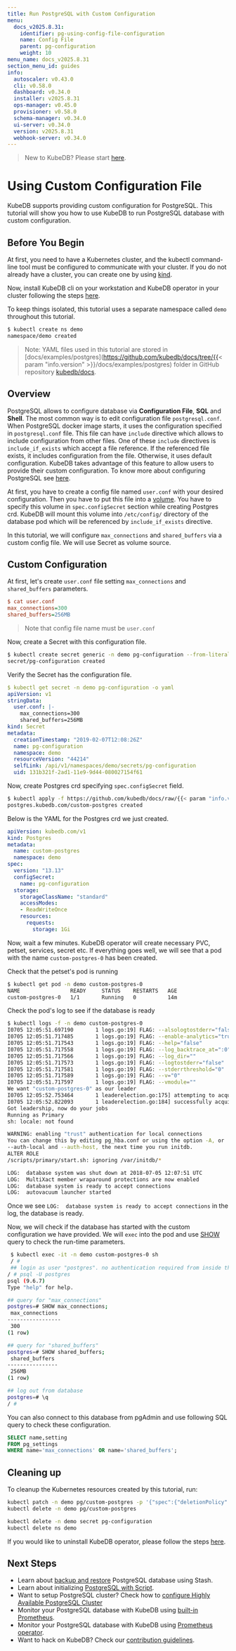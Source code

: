 ```yaml
---
title: Run PostgreSQL with Custom Configuration
menu:
  docs_v2025.8.31:
    identifier: pg-using-config-file-configuration
    name: Config File
    parent: pg-configuration
    weight: 10
menu_name: docs_v2025.8.31
section_menu_id: guides
info:
  autoscaler: v0.43.0
  cli: v0.58.0
  dashboard: v0.34.0
  installer: v2025.8.31
  ops-manager: v0.45.0
  provisioner: v0.58.0
  schema-manager: v0.34.0
  ui-server: v0.34.0
  version: v2025.8.31
  webhook-server: v0.34.0
---
```


> New to KubeDB? Please start [here](/docs/v2025.8.31/README).

# Using Custom Configuration File

KubeDB supports providing custom configuration for PostgreSQL. This tutorial will show you how to use KubeDB to run PostgreSQL database with custom configuration.

## Before You Begin

At first, you need to have a Kubernetes cluster, and the kubectl command-line tool must be configured to communicate with your cluster. If you do not already have a cluster, you can create one by using [kind](https://kind.sigs.k8s.io/docs/user/quick-start/).

Now, install KubeDB cli on your workstation and KubeDB operator in your cluster following the steps [here](/docs/v2025.8.31/setup/README).

To keep things isolated, this tutorial uses a separate namespace called `demo` throughout this tutorial.

```bash
$ kubectl create ns demo
namespace/demo created
```

> Note: YAML files used in this tutorial are stored in [docs/examples/postgres](https://github.com/kubedb/docs/tree/{{< param "info.version" >}}/docs/examples/postgres) folder in GitHub repository [kubedb/docs](https://github.com/kubedb/docs).

## Overview

PostgreSQL allows to configure database via **Configuration File**, **SQL** and **Shell**. The most common way is to edit configuration file `postgresql.conf`. When PostgreSQL docker image starts, it uses the configuration specified in `postgresql.conf` file. This file can have `include` directive which allows to include configuration from other files. One of these `include` directives is `include_if_exists` which accept a file reference. If the referenced file exists, it includes configuration from the file. Otherwise, it uses default configuration. KubeDB takes advantage of this feature to allow users to provide their custom configuration. To know more about configuring PostgreSQL see [here](https://www.postgresql.org/docs/current/static/runtime-config.html).

At first, you have to create a config file named `user.conf` with your desired configuration. Then you have to put this file into a [volume](https://kubernetes.io/docs/concepts/storage/volumes/). You have to specify this volume in `spec.configSecret` section while creating Postgres crd. KubeDB will mount this volume into `/etc/config/` directory of the database pod which will be referenced by `include_if_exists` directive.

In this tutorial, we will configure `max_connections` and `shared_buffers` via a custom config file. We will use Secret as volume source.

## Custom Configuration

At first, let's create `user.conf` file setting `max_connections` and `shared_buffers` parameters.

```ini
$ cat user.conf
max_connections=300
shared_buffers=256MB
```

> Note that config file name must be `user.conf`

Now, create a Secret with this configuration file.

```bash
$ kubectl create secret generic -n demo pg-configuration --from-literal=user.conf="$(curl -fsSL https://github.com/kubedb/docs/raw/{{< param "info.version" >}}/docs/examples/postgres/configuration/user.conf)"
secret/pg-configuration created
```

Verify the Secret has the configuration file.

```yaml
$ kubectl get secret -n demo pg-configuration -o yaml
apiVersion: v1
stringData:
  user.conf: |-
    max_connections=300
    shared_buffers=256MB
kind: Secret
metadata:
  creationTimestamp: "2019-02-07T12:08:26Z"
  name: pg-configuration
  namespace: demo
  resourceVersion: "44214"
  selfLink: /api/v1/namespaces/demo/secrets/pg-configuration
  uid: 131b321f-2ad1-11e9-9d44-080027154f61
```

Now, create Postgres crd specifying `spec.configSecret` field.

```bash
$ kubectl apply -f https://github.com/kubedb/docs/raw/{{< param "info.version" >}}/docs/examples/postgres/configuration/pg-configuration.yaml
postgres.kubedb.com/custom-postgres created
```

Below is the YAML for the Postgres crd we just created.

```yaml
apiVersion: kubedb.com/v1
kind: Postgres
metadata:
  name: custom-postgres
  namespace: demo
spec:
  version: "13.13"
  configSecret:
    name: pg-configuration
  storage:
    storageClassName: "standard"
    accessModes:
    - ReadWriteOnce
    resources:
      requests:
        storage: 1Gi
```

Now, wait a few minutes. KubeDB operator will create necessary PVC, petset, services, secret etc. If everything goes well, we will see that a pod with the name `custom-postgres-0` has been created.

Check that the petset's pod is running

```bash
$ kubectl get pod -n demo custom-postgres-0
NAME                READY     STATUS    RESTARTS   AGE
custom-postgres-0   1/1       Running   0          14m
```

Check the pod's log to see if the database is ready

```bash
$ kubectl logs -f -n demo custom-postgres-0
I0705 12:05:51.697190       1 logs.go:19] FLAG: --alsologtostderr="false"
I0705 12:05:51.717485       1 logs.go:19] FLAG: --enable-analytics="true"
I0705 12:05:51.717543       1 logs.go:19] FLAG: --help="false"
I0705 12:05:51.717558       1 logs.go:19] FLAG: --log_backtrace_at=":0"
I0705 12:05:51.717566       1 logs.go:19] FLAG: --log_dir=""
I0705 12:05:51.717573       1 logs.go:19] FLAG: --logtostderr="false"
I0705 12:05:51.717581       1 logs.go:19] FLAG: --stderrthreshold="0"
I0705 12:05:51.717589       1 logs.go:19] FLAG: --v="0"
I0705 12:05:51.717597       1 logs.go:19] FLAG: --vmodule=""
We want "custom-postgres-0" as our leader
I0705 12:05:52.753464       1 leaderelection.go:175] attempting to acquire leader lease  demo/custom-postgres-leader-lock...
I0705 12:05:52.822093       1 leaderelection.go:184] successfully acquired lease demo/custom-postgres-leader-lock
Got leadership, now do your jobs
Running as Primary
sh: locale: not found

WARNING: enabling "trust" authentication for local connections
You can change this by editing pg_hba.conf or using the option -A, or
--auth-local and --auth-host, the next time you run initdb.
ALTER ROLE
/scripts/primary/start.sh: ignoring /var/initdb/*

LOG:  database system was shut down at 2018-07-05 12:07:51 UTC
LOG:  MultiXact member wraparound protections are now enabled
LOG:  database system is ready to accept connections
LOG:  autovacuum launcher started
```

Once we see `LOG:  database system is ready to accept connections` in the log, the database is ready.

Now, we will check if the database has started with the custom configuration we have provided. We will `exec` into the pod and use [SHOW](https://www.postgresql.org/docs/9.6/static/sql-show.html) query to check the run-time parameters.

```bash
 $ kubectl exec -it -n demo custom-postgres-0 sh
 / #
 ## login as user "postgres". no authentication required from inside the pod because it is using trust authentication local connection.
/ # psql -U postgres
psql (9.6.7)
Type "help" for help.

## query for "max_connections"
postgres=# SHOW max_connections;
 max_connections
-----------------
 300
(1 row)

## query for "shared_buffers"
postgres=# SHOW shared_buffers;
 shared_buffers
----------------
 256MB
(1 row)

## log out from database
postgres=# \q
/ #

```

You can also connect to this database from pgAdmin and use following SQL query to check these configuration.

```sql
SELECT name,setting
FROM pg_settings
WHERE name='max_connections' OR name='shared_buffers';
```

## Cleaning up

To cleanup the Kubernetes resources created by this tutorial, run:

```bash
kubectl patch -n demo pg/custom-postgres -p '{"spec":{"deletionPolicy":"WipeOut"}}' --type="merge"
kubectl delete -n demo pg/custom-postgres

kubectl delete -n demo secret pg-configuration
kubectl delete ns demo
```

If you would like to uninstall KubeDB operator, please follow the steps [here](/docs/v2025.8.31/setup/README).

## Next Steps

- Learn about [backup and restore](/docs/v2025.8.31/guides/postgres/backup/stash/overview/) PostgreSQL database using Stash.
- Learn about initializing [PostgreSQL with Script](/docs/v2025.8.31/guides/postgres/initialization/script_source).
- Want to setup PostgreSQL cluster? Check how to [configure Highly Available PostgreSQL Cluster](/docs/v2025.8.31/guides/postgres/clustering/ha_cluster)
- Monitor your PostgreSQL database with KubeDB using [built-in Prometheus](/docs/v2025.8.31/guides/postgres/monitoring/using-builtin-prometheus).
- Monitor your PostgreSQL database with KubeDB using [Prometheus operator](/docs/v2025.8.31/guides/postgres/monitoring/using-prometheus-operator).
- Want to hack on KubeDB? Check our [contribution guidelines](/docs/v2025.8.31/CONTRIBUTING).
